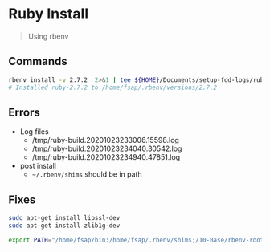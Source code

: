 # Ruby Install
> Using rbenv

## Commands
```sh
rbenv install -v 2.7.2  2>&1 | tee ${HOME}/Documents/setup-fdd-logs/ruby-install-$(date +"%Y%m%d-%s").log
# Installed ruby-2.7.2 to /home/fsap/.rbenv/versions/2.7.2
```

## Errors
- Log files
	- /tmp/ruby-build.20201023233006.15598.log
	- /tmp/ruby-build.20201023234040.30542.log
	- /tmp/ruby-build.20201023234940.47851.log
- post install
	- `~/.rbenv/shims` should be in path

## Fixes
```sh
sudo apt-get install libssl-dev
sudo apt-get install zlib1g-dev

export PATH="/home/fsap/bin:/home/fsap/.rbenv/shims;/10-Base/rbenv-root/bin:/10-Base/bin:/bin:/usr/sbin:/usr/bin:/sbin:/10-Base/DNC:/30-EXT/mongodb/bin:/10-Base/jre/bin:/10-Base/go/bin:/10-Base/go-tools/bin:/usr/local/sbin:/usr/local/bin:/snap/bin:/usr/games:/usr/local/games"
```
